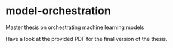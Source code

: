 # model-orchestration
Master thesis on orchestrating machine learning models

Have a look at the provided PDF for the final version of the thesis.

